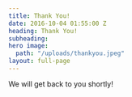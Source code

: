 ```yaml
---
title: Thank You!
date: 2016-10-04 01:55:00 Z
heading: Thank You!
subheading: 
hero image:
  path: "/uploads/thankyou.jpeg"
layout: full-page
---
```


We will get back to you shortly!
